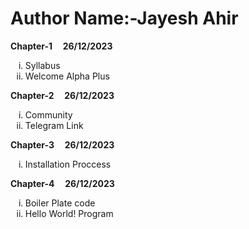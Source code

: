 # Author Name:-Jayesh Ahir
<strong>Chapter-1 &nbsp;&nbsp;&nbsp;&nbsp;26/12/2023</strong><br>
<ol type="i">
<li>Syllabus</li>
<li>Welcome Alpha Plus</li>
</ol>
<strong>Chapter-2 &nbsp;&nbsp;&nbsp;&nbsp;26/12/2023</strong><br>
<ol type="i">
<li>Community</li>
<li>Telegram Link</li>
</ol>
<strong>Chapter-3 &nbsp;&nbsp;&nbsp;&nbsp;26/12/2023</strong><br>
<ol type="i">
<li>Installation Proccess</li>
</ol>
<strong>Chapter-4 &nbsp;&nbsp;&nbsp;&nbsp;26/12/2023</strong><br>
<ol type="i">
<li>Boiler Plate code</li>
<li>Hello World! Program</li>
</ol>